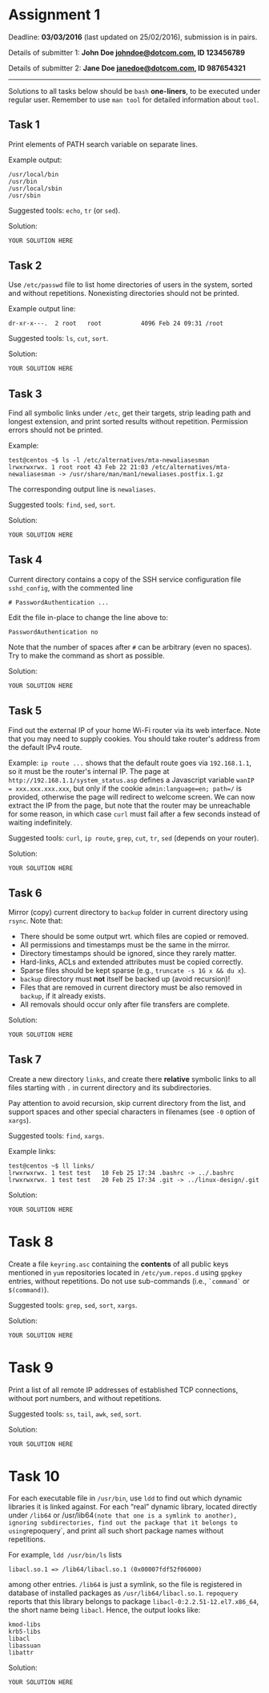 # Assignment 1

Deadline: **03/03/2016** (last updated on 25/02/2016), submission is in pairs.

Details of submitter 1: **John Doe <johndoe@dotcom.com>, ID 123456789**

Details of submitter 2: **Jane Doe <janedoe@dotcom.com>, ID 987654321**

---

Solutions to all tasks below should be `bash` **one-liners**, to be executed under regular user.
Remember to use `man tool` for detailed information about `tool`.


## Task 1

Print elements of PATH search variable on separate lines.

Example output:
```
/usr/local/bin
/usr/bin
/usr/local/sbin
/usr/sbin
```

Suggested tools: `echo`, `tr` (or `sed`).

Solution:
```bash
YOUR SOLUTION HERE
```


## Task 2

Use `/etc/passwd` file to list home directories of users in the system, sorted and without
repetitions. Nonexisting directories should not be printed.

Example output line:
```
dr-xr-x---.  2 root   root           4096 Feb 24 09:31 /root
```

Suggested tools: `ls`, `cut`, `sort`.

Solution:
```bash
YOUR SOLUTION HERE
```


## Task 3

Find all symbolic links under `/etc`, get their targets, strip leading path and longest extension,
and print sorted results without repetition. Permission errors should not be printed.

Example:
```
test@centos ~$ ls -l /etc/alternatives/mta-newaliasesman 
lrwxrwxrwx. 1 root root 43 Feb 22 21:03 /etc/alternatives/mta-newaliasesman -> /usr/share/man/man1/newaliases.postfix.1.gz
```

The corresponding output line is `newaliases`.

Suggested tools: `find`, `sed`, `sort`.

Solution:
```bash
YOUR SOLUTION HERE
```


## Task 4

Current directory contains a copy of the SSH service configuration file `sshd_config`,
with the commented line
```
# PasswordAuthentication ...
```

Edit the file in-place to change the line above to:
```
PasswordAuthentication no
```

Note that the number of spaces after `#` can be arbitrary (even no spaces).
Try to make the command as short as possible.

Solution:
```bash
YOUR SOLUTION HERE
```


## Task 5

Find out the external IP of your home Wi-Fi router via its web interface.
Note that you may need to supply cookies. You should take router's address
from the default IPv4 route.

Example: `ip route ...` shows that the default route goes via `192.168.1.1`,
so it must be the router's internal IP. The page at `http://192.168.1.1/system_status.asp`
defines a Javascript variable `wanIP = xxx.xxx.xxx.xxx`, but only if the cookie
`admin:language=en; path=/` is provided, otherwise the page will redirect to welcome screen.
We can now extract the IP from the page, but note that the router may be unreachable for
some reason, in which case `curl` must fail after a few seconds instead of waiting indefinitely.

Suggested tools: `curl`, `ip route`, `grep`, `cut`, `tr`, `sed` (depends on your router).

Solution:
```bash
YOUR SOLUTION HERE
```


## Task 6

Mirror (copy) current directory to `backup` folder in current directory using `rsync`.
Note that:

* There should be some output wrt. which files are copied or removed.
* All permissions and timestamps must be the same in the mirror.
* Directory timestamps should be ignored, since they rarely matter.
* Hard-links, ACLs and extended attributes must be copied correctly.
* Sparse files should be kept sparse (e.g., `truncate -s 1G x && du x`).
* `backup` directory must **not** itself be backed up (avoid recursion)!
* Files that are removed in current directory must be also removed in `backup`,
  if it already exists.
* All removals should occur only after file transfers are complete.

Solution:
```bash
YOUR SOLUTION HERE
```


## Task 7

Create a new directory `links`, and create there **relative** symbolic links to all
files starting with `.` in current directory and its subdirectories.

Pay attention to avoid recursion, skip current directory from the list, and support spaces
and other special characters in filenames (see `-0` option of `xargs`).

Suggested tools: `find`, `xargs`.

Example links:
```
test@centos ~$ ll links/
lrwxrwxrwx. 1 test test   10 Feb 25 17:34 .bashrc -> ../.bashrc
lrwxrwxrwx. 1 test test   20 Feb 25 17:34 .git -> ../linux-design/.git
```

Solution:
```bash
YOUR SOLUTION HERE
```


# Task 8

Create a file `keyring.asc` containing the **contents** of all public keys mentioned
in `yum` repositories located in `/etc/yum.repos.d` using `gpgkey` entries, without
repetitions. Do not use sub-commands (i.e., `` `command` `` or `$(command)`).

Suggested tools: `grep`, `sed`, `sort`, `xargs`.

Solution:
```bash
YOUR SOLUTION HERE
```


# Task 9

Print a list of all remote IP addresses of established TCP connections, without port
numbers, and without repetitions.

Suggested tools: `ss`, `tail`, `awk`, `sed`, `sort`.

Solution:
```bash
YOUR SOLUTION HERE
```


# Task 10

For each executable file in `/usr/bin`, use `ldd` to find out which dynamic libraries it is
linked against. For each “real” dynamic library, located directly under `/lib64` or /usr/lib64`
(note that one is a symlink to another), ignoring subdirectories, find out the package that it
belongs to using `repoquery`, and print all such short package names without repetitions.

For example, `ldd /usr/bin/ls` lists
```
libacl.so.1 => /lib64/libacl.so.1 (0x00007fdf52f06000)
```
among other entries. `/lib64` is just a symlink, so the file is registered in database of installed
packages as `/usr/lib64/libacl.so.1`. `repoquery` reports that this library belongs to package
`libacl-0:2.2.51-12.el7.x86_64`, the short name being `libacl`. Hence, the output looks like:
```
kmod-libs
krb5-libs
libacl
libassuan
libattr
```

Solution:
```bash
YOUR SOLUTION HERE
```

